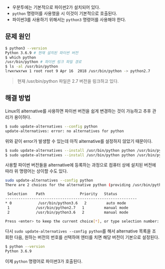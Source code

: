 - 우분투에는 기본적으로 파이썬2가 설치되어 있다.
- `python` 명령어를 사용했을 시 이것이 기본적으로 호출된다.
- 파이썬3를 사용하기 위해서는 `python3` 명령어를 사용해야 한다.

문제 원인
---

```bash
$ python3 --version
Python 3.6.9 # 현재 설치된 파이썬 버전
$ which python
/usr/bin/python # 파이썬 링크 파일 경로
$ ls -al /usr/bin/python
lrwxrwxrwx 1 root root 9 Apr 16  2018 /usr/bin/python -> python2.7
```

> 현재 /usr/bin/python 파일은 2.7 버전을 링크하고 있다.

해결 방법
---

Linux의 alternative를 사용하면 파이썬 버전을 쉽게 변경하는 것이 가능하고 추후 관리가 용이하다.

```bash
$ sudo update-alternatives --config python
update-alternatives: error: no alternatives for python
```

위와 같이 error가 발생할 수 있는데 아직 alternative를 설정하지 않았기 때문이다.

```bash
$ sudo update-alternatives --install /usr/bin/python python /usr/bin/python2.7 1
$ sudo update-alternatives --install /usr/bin/python python /usr/bin/python3.6 2
```

사용할 파이썬 버전들을 alternative에 등록하는 과정으로 컴퓨터 상에 설치된 버전에 따라 위 명령어는 상이할 수도 있다.

```bash
sudo update-alternatives --config python
There are 2 choices for the alternative python (providing /usr/bin/python).

 Selection    Path                Priority   Status
------------------------------------------------------------
* 0            /usr/bin/python3.6   2         auto mode
 1            /usr/bin/python2.7   1         manual mode
 2            /usr/bin/python3.6   2         manual mode

Press <enter> to keep the current choice[*], or type selection number:
```

다시 `sudo update-alternatives --config python`를 해서 alternative 목록을 조회한 다음, 원하는 버전의 번호를 선택하여 엔터를 치면 해당 버전이 기본으로 설정된다.

```bash
$ python --version
Python 3.6.9
```

이제 `python` 명령어로 파이썬3가 호출된다.
